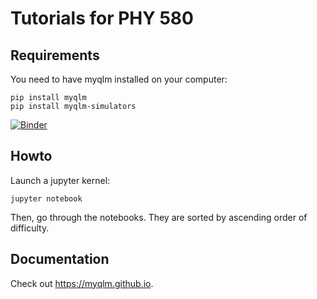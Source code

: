 # Tutorials for PHY 580

## Requirements

You need to have myqlm installed on your computer:

	pip install myqlm
	pip install myqlm-simulators

[![Binder](https://mybinder.org/badge_logo.svg)](https://mybinder.org/v2/gh/tayral/phy580_2023/HEAD)


## Howto

Launch a jupyter kernel:

	jupyter notebook

Then, go through the notebooks. They are sorted by ascending order of difficulty.

## Documentation

Check out https://myqlm.github.io.
